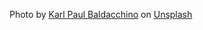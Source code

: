 Photo by <a href="https://unsplash.com/@karlpb?utm_source=unsplash&utm_medium=referral&utm_content=creditCopyText">Karl Paul Baldacchino</a> on <a href="https://unsplash.com/?utm_source=unsplash&utm_medium=referral&utm_content=creditCopyText">Unsplash</a>
